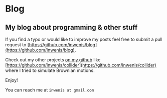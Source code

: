 # Blog
## My blog about programming & other stuff

If you find a typo or would like to improve my posts feel free to submit a pull request to [https://github.com/inwenis/blog](https://github.com/inwenis/blog).

Check out my other projects [on my github](https://github.com/inwenis) like [https://github.com/inwenis/collider](https://github.com/inwenis/collider) where I tried to simulate Brownian motions.

Enjoy!

You can reach me at `inwenis at gmail.com`

